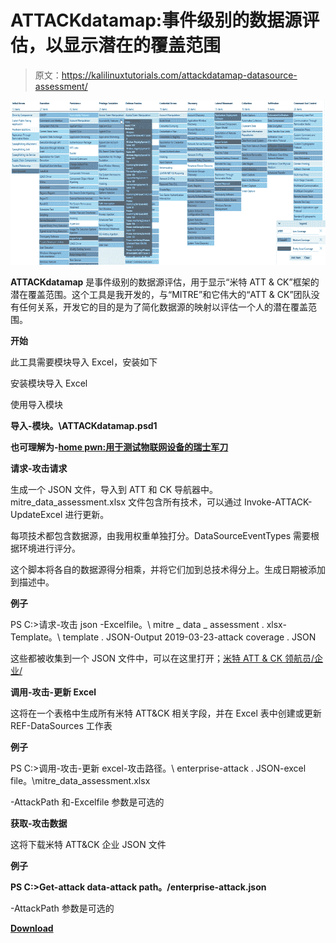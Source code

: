# ATTACKdatamap:事件级别的数据源评估，以显示潜在的覆盖范围

> 原文：<https://kalilinuxtutorials.com/attackdatamap-datasource-assessment/>

[![ATTACKdatamap  : A Datasource Assessment On An Event Level To Show Potential Coverage](img/4e49d1cd6dd0d4fabca643041a6f66c3.png "ATTACKdatamap  : A Datasource Assessment On An Event Level To Show Potential Coverage")](https://1.bp.blogspot.com/-YD80T_XtprY/Xbcint7j2KI/AAAAAAAADKg/3Ttz3OYkW4sXbQY3BgKVlHxV4yyEtNV2ACLcBGAsYHQ/s1600/Attack.png)

**ATTACKdatamap** 是事件级别的数据源评估，用于显示“米特 ATT & CK”框架的潜在覆盖范围。这个工具是我开发的，与“MITRE”和它伟大的“ATT & CK”团队没有任何关系，开发它的目的是为了简化数据源的映射以评估一个人的潜在覆盖范围。

**开始**

此工具需要模块导入 Excel，安装如下

安装模块导入 Excel

使用导入模块

**导入-模块。\ATTACKdatamap.psd1**

**也可理解为-[home pwn:用于测试物联网设备的瑞士军刀](https://kalilinuxtutorials.com/homepwn-swiss-army-knife-pentesting-iot-devices/)**

**请求-攻击请求**

生成一个 JSON 文件，导入到 ATT 和 CK 导航器中。mitre_data_assessment.xlsx 文件包含所有技术，可以通过 Invoke-ATTACK-UpdateExcel 进行更新。

每项技术都包含数据源，由我用权重单独打分。DataSourceEventTypes 需要根据环境进行评分。

这个脚本将各自的数据源得分相乘，并将它们加到总技术得分上。生成日期被添加到描述中。

**例子**

PS C:>请求-攻击 json -Excelfile。\ mitre _ data _ assessment . xlsx-Template。\ template . JSON-Output 2019-03-23-attack coverage . JSON

这些都被收集到一个 JSON 文件中，可以在这里打开；[米特 ATT & CK 领航员/企业/](https://mitre-attack.github.io/attack-navigator/enterprise/)

**调用-攻击-更新 Excel**

这将在一个表格中生成所有米特 ATT&CK 相关字段，并在 Excel 表中创建或更新 REF-DataSources 工作表

**例子**

PS C:>调用-攻击-更新 excel-攻击路径。\ enterprise-attack . JSON-excel file。\mitre_data_assessment.xlsx

-AttackPath 和-Excelfile 参数是可选的

**获取-攻击数据**

这将下载米特 ATT&CK 企业 JSON 文件

**例子**

**PS C:>Get-attack data-attack path。/enterprise-attack.json**

-AttackPath 参数是可选的

[**Download**](https://github.com/olafhartong/ATTACKdatamap)